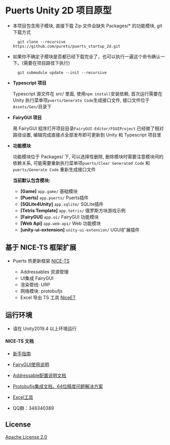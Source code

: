 # Puerts Unity 2D 项目原型

- 本项目包含用子模块, 直接下载 Zip 文件会缺失 Packages/* 的功能模块, git 下载方式

        git clone --recursive https://github.com/purets/puerts_startup_2d.git
    
- 如果你不确定子模块是否都已经下载完全了，也可以执行一遍这个命令确认一下。(需要在项目路径下执行)

        git submodule update --init --recursive
    
- **Typescript 项目**

  Typescript 源文件在 src/ 里面, 使用`npm install`安装依赖, 首次运行需要在 Unity 执行菜单项`puerts/Generate Code`生成接口文件, 接口文件位于`Assets/Gen/`目录下

- **FairyGUI 项目** 

  用 FairyGUI 程序打开项目目录`FairyGUI-Editor/FGUIProject` 已经做了相对路径设置, 编辑完成直接点全部发布即可更新到 Unity 和 Typescript 项目里
  
- **功能模块**

  功能模块位于 Packages/ 下, 可以选择性删除, 删除模块时需要注意模块间的依赖关系, 可能需要重新执行菜单项`puerts/Clear Generated Code` 和 `puerts/Generate Code` 重新生成接口文件
  
  **当前默认包含模块:**
  
  * **[Game]** `app.game/` 基础模块
  * **[Puerts]** `app.puerts/` Puerts插件
  * **[SQLite4Unity]** `app.sqlite/` SQLite插件
  * **[Tetris Template]** `app.tetris/` 俄罗斯方块游戏示例
  * **[FairyGUI]** `app.ui/` FairyGUI 功能模块
  * **[Web Api]** `app.web-api/` Web 功能模块
  * **[unity-ui-extension]** `unity-ui-extension/` UGUI扩展插件

    
## 基于 NICE-TS 框架扩展

- Puerts 热更新框架 [NICE-TS](https://github.com/Justin-sky/Nice-TS)

  * Addressables 资源管理
  * UI集成 FairyGUI
  * 渲染管线: URP
  * 网络模块: protobufjs
  * Excel 导出 TS 工具 [NiceET](https://github.com/Justin-sky/Nice-ET/tree/master/Tools/ExcelExporter)


## 运行环境

- 请在 Unity2019.4 以上环境运行


#### NICE-TS 文档

- [新手指南](https://zhuanlan.zhihu.com/p/206578729)

- [FairyGUI使用说明](https://zhuanlan.zhihu.com/p/213926253)

- [Addressable配置说明文档](https://zhuanlan.zhihu.com/p/184846532)

- [Protobufjs集成文档，64位精度问题解决方案](https://zhuanlan.zhihu.com/p/205342984)

- [Excel工具](https://zhuanlan.zhihu.com/p/216183764)

- QQ群：346340389



## License

[Apache License 2.0](LICENSE)
